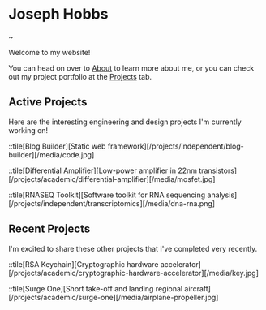 # Joseph Hobbs

~

Welcome to my website!

You can head on over to [About](/about) to learn more about me, or you can check out my project portfolio at the [Projects](/projects) tab.

## Active Projects

Here are the interesting engineering and design projects I'm currently working on!

::tile[Blog Builder][Static web framework][/projects/independent/blog-builder][/media/code.jpg]

::tile[Differential Amplifier][Low-power amplifier in 22nm transistors][/projects/academic/differential-amplifier][/media/mosfet.jpg]

::tile[RNASEQ Toolkit][Software toolkit for RNA sequencing analysis][/projects/independent/transcriptomics][/media/dna-rna.png]

## Recent Projects

I'm excited to share these other projects that I've completed very recently.

::tile[RSA Keychain][Cryptographic hardware accelerator][/projects/academic/cryptographic-hardware-accelerator][/media/key.jpg]

::tile[Surge One][Short take-off and landing regional aircraft][/projects/academic/surge-one][/media/airplane-propeller.jpg]